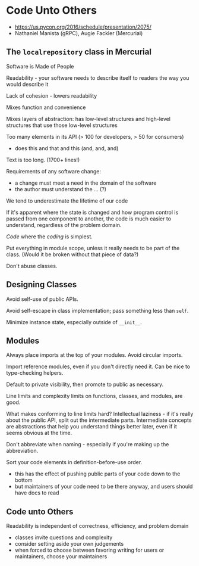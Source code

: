 Code Unto Others
================

* https://us.pycon.org/2016/schedule/presentation/2075/
* Nathaniel Manista (gRPC), Augie Fackler (Mercurial)

The `localrepository` class in Mercurial
----------------------------------------
Software is Made of People

Readability - your software needs to describe itself to readers the way you
would describe it

Lack of cohesion - lowers readability

Mixes function and convenience

Mixes layers of abstraction: has low-level structures and high-level structures
that use those low-level structures

Too many elements in its API (> 100 for developers, > 50 for consumers)
* does this and that and this (and, and, and)

Text is too long. (1700+ lines!)

Requirements of any software change:
* a change must meet a need in the domain of the software
* the author must understand the ... (?)

We tend to underestimate the lifetime of our code

If it's apparent where the state is changed and how program control is passed
from one component to another, the code is much easier to understand,
regardless of the problem domain.

*Code* where the *coding* is simplest.

Put everything in module scope, unless it really needs to be part of the class.
(Would it be broken without that piece of data?)

Don't abuse classes.

Designing Classes
-----------------
Avoid self-use of public APIs.

Avoid self-escape in class implementation; pass something less than `self`.

Minimize instance state, especially outside of `__init__`.

Modules
-------

Always place imports at the top of your modules. Avoid circular imports.

Import reference modules, even if you don't directly need it. Can be nice
to type-checking helpers.

Default to private visibility, then promote to public as necessary.

Line limits and complexity limits on functions, classes, and modules, are good.

What makes conforming to line limits hard? Intellectual laziness - if it's
really about the public API, split out the intermediate parts. Intermediate
concepts are abstractions that help you understand things better later, even
if it seems obvious at the time.

Don't abbreviate when naming - especially if you're making up the abbreviation.

Sort your code elements in definition-before-use order.
* this has the effect of pushing public parts of your code down to the bottom
* but maintainers of your code need to be there anyway, and users should
have docs to read

Code unto Others
----------------
Readability is independent of correctness, efficiency, and problem domain
* classes invite questions and complexity
* consider setting aside your own judgements
* when forced to choose between favoring writing for users or maintainers,
choose your maintainers
